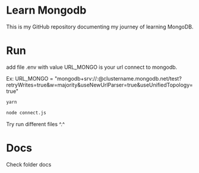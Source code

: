 
# Learn Mongodb
This is my GitHub repository documenting my journey of learning MongoDB.

# Run
add file .env with value URL_MONGO is your url connect to mongodb.

Ex: URL_MONGO = "mongodb+srv://<username>:<password>@clustername.mongodb.net/test?retryWrites=true&w=majority&useNewUrlParser=true&useUnifiedTopology=true"

``` bash
yarn
```

``` bash
node connect.js
```
Try run different files ^.^

# Docs
Check folder docs